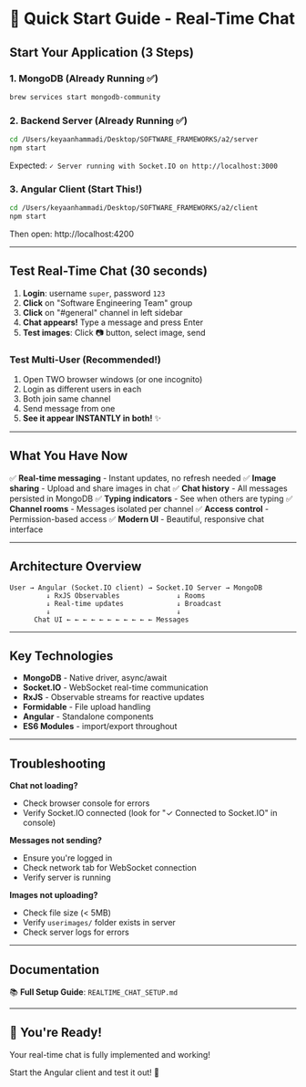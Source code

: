# 🚀 Quick Start Guide - Real-Time Chat

## Start Your Application (3 Steps)

### 1. MongoDB (Already Running ✅)
```bash
brew services start mongodb-community
```

### 2. Backend Server (Already Running ✅)
```bash
cd /Users/keyaanhammadi/Desktop/SOFTWARE_FRAMEWORKS/a2/server
npm start
```
Expected: `✓ Server running with Socket.IO on http://localhost:3000`

### 3. Angular Client (Start This!)
```bash
cd /Users/keyaanhammadi/Desktop/SOFTWARE_FRAMEWORKS/a2/client
npm start
```
Then open: http://localhost:4200

---

## Test Real-Time Chat (30 seconds)

1. **Login**: username `super`, password `123`
2. **Click** on "Software Engineering Team" group
3. **Click** on "#general" channel in left sidebar
4. **Chat appears!** Type a message and press Enter
5. **Test images**: Click 📷 button, select image, send

### Test Multi-User (Recommended!)
1. Open TWO browser windows (or one incognito)
2. Login as different users in each
3. Both join same channel
4. Send message from one
5. **See it appear INSTANTLY in both!** ✨

---

## What You Have Now

✅ **Real-time messaging** - Instant updates, no refresh needed
✅ **Image sharing** - Upload and share images in chat
✅ **Chat history** - All messages persisted in MongoDB
✅ **Typing indicators** - See when others are typing
✅ **Channel rooms** - Messages isolated per channel
✅ **Access control** - Permission-based access
✅ **Modern UI** - Beautiful, responsive chat interface

---

## Architecture Overview

```
User → Angular (Socket.IO client) → Socket.IO Server → MongoDB
         ↓ RxJS Observables              ↓ Rooms
         ↓ Real-time updates             ↓ Broadcast
         ↓                               ↓
      Chat UI ← ← ← ← ← ← ← ← ← ← ← Messages
```

---

## Key Technologies

- **MongoDB** - Native driver, async/await
- **Socket.IO** - WebSocket real-time communication  
- **RxJS** - Observable streams for reactive updates
- **Formidable** - File upload handling
- **Angular** - Standalone components
- **ES6 Modules** - import/export throughout

---

## Troubleshooting

**Chat not loading?**
- Check browser console for errors
- Verify Socket.IO connected (look for "✓ Connected to Socket.IO" in console)

**Messages not sending?**
- Ensure you're logged in
- Check network tab for WebSocket connection
- Verify server is running

**Images not uploading?**
- Check file size (< 5MB)
- Verify `userimages/` folder exists in server
- Check server logs for errors

---

## Documentation

📚 **Full Setup Guide**: `REALTIME_CHAT_SETUP.md`

---

## 🎉 You're Ready!

Your real-time chat is fully implemented and working!

Start the Angular client and test it out! 🚀
